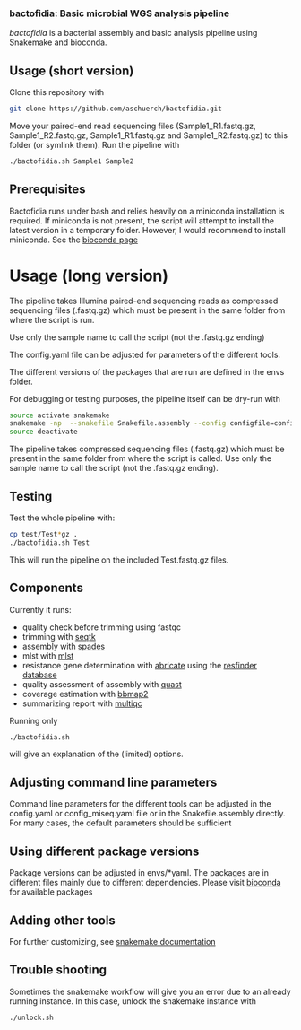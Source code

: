 ### bactofidia: Basic microbial WGS analysis pipeline

*bactofidia* is a bacterial assembly and basic analysis pipeline using Snakemake and bioconda.

## Usage (short version)

Clone this repository with

```bash
git clone https://github.com/aschuerch/bactofidia.git
```

Move your paired-end read sequencing files (Sample1_R1.fastq.gz, Sample1_R2.fastq.gz, Sample1_R1.fastq.gz and Sample1_R2.fastq.gz) 
to this folder (or symlink them). Run the pipeline with


```bash
./bactofidia.sh Sample1 Sample2
```


## Prerequisites

Bactofidia runs under bash and relies heavily on a miniconda installation is required. If miniconda is not present, 
the script will attempt to install the latest version in a temporary folder.
However, I would recommend to install miniconda. See the [bioconda page](https://bioconda.github.io)

# Usage (long version)

The pipeline takes Illumina paired-end sequencing reads as compressed sequencing files (.fastq.gz) 
which must be present in the same folder from where the script is run.

Use only the sample name to call the script (not the .fastq.gz ending)

The config.yaml file can be adjusted for parameters of the different tools.

The different versions of the packages that are run are defined in the envs folder. 

For debugging or testing purposes, the pipeline itself can be dry-run with 

```bash
source activate snakemake
snakemake -np  --snakefile Snakefile.assembly --config configfile=config.yaml
source deactivate
```

The pipeline takes compressed sequencing files (.fastq.gz) which must be present in the same folder from where the script is called.
Use only the sample name to call the script (not the .fastq.gz ending).

## Testing

Test the whole pipeline with:

```bash
cp test/Test*gz .
./bactofidia.sh Test
```

This will run the pipeline on the included Test.fastq.gz files.

## Components

Currently it runs:
 - quality check before trimming using fastqc
 - trimming with [seqtk](http://bioconda.github.io/recipes/seqtk/README.html)
 - assembly with [spades](http://bioconda.github.io/recipes/spades/README.html)
 - mlst with [mlst](http://bioconda.github.io/recipes/mlst/README.html)
 - resistance gene determination with [abricate](http://bioconda.github.io/recipes/abricate/README.html) using the [resfinder database](https://cge.cbs.dtu.dk/services/ResFinder/)
 - quality assessment of assembly with [quast](http://bioconda.github.io/recipes/quast/README.html)
 - coverage estimation with [bbmap2](http://bioconda.github.io/recipes/bbmap/README.html)
 - summarizing report with [multiqc](http://bioconda.github.io/recipes/multiqc/README.html)

Running only 

```bash
./bactofidia.sh
```

will give an explanation of the (limited) options.


## Adjusting command line parameters

Command line parameters for the different tools can be adjusted in the config.yaml or config_miseq.yaml file or 
in the Snakefile.assembly directly. For many cases, the default parameters should be sufficient


## Using different package versions

Package versions can be adjusted in envs/*yaml. 
The packages are in different files mainly due to different dependencies.
Please visit [bioconda](http://bioconda.github.io/) for available packages


## Adding other tools

For further customizing, see [snakemake documentation](https://snakemake.readthedocs.io/en/stable/)


## Trouble shooting

Sometimes the snakemake workflow will give you an error due to an already running instance.
In this case, unlock the snakemake instance with

```bash
./unlock.sh
```


